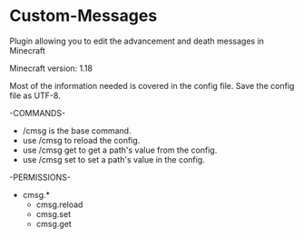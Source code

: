 # Custom-Messages
Plugin allowing you to edit the advancement and death messages in Minecraft

Minecraft version: 1.18

Most of the information needed is covered in the config file.
Save the config file as UTF-8.

-COMMANDS-
- /cmsg is the base command.
- use /cmsg to reload the config.
- use /cmsg get <path> to get a path's value from the config.
- use /cmsg set <path> <value> to set a path's value in the config.
  
-PERMISSIONS-
- cmsg.*
  - cmsg.reload
  - cmsg.set
  - cmsg.get
